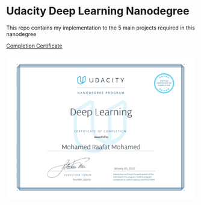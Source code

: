 # Udacity Deep Learning Nanodegree

This repo contains my implementation to the 5 main projects required in this nanodegree

[Completion Certificate](https://confirm.udacity.com/XGSZTXKM)

![completion certificate](./certificate.png "certificate")